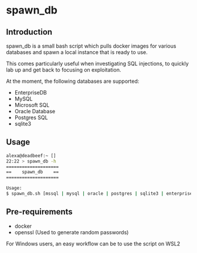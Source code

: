 # spawn_db
## Introduction
spawn_db is a small bash script which pulls docker images for various databases and spawn a local instance that is ready to use.

This comes particularly useful when investigating SQL injections, to quickly lab up and get back to focusing on exploitation.

At the moment, the following databases are supported:
- EnterpriseDB
- MySQL
- Microsoft SQL
- Oracle Database
- Postgres SQL
- sqlite3

## Usage
```bash
alexa@deadbeef:~ []
22:22 > spawn_db -h  
====================
==    spawn_db    ==
====================

Usage: 
$ spawn_db.sh [mssql | mysql | oracle | postgres | sqlite3 | enterprisedb]
```

## Pre-requirements
- docker
- openssl (Used to generate random passwords)

For Windows users, an easy workflow can be to use the script on WSL2
